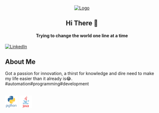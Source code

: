 <br>
<div align = "center">
    <a href="#">
        <img src="https://i.giphy.com/media/v1.Y2lkPTc5MGI3NjExbjQyMmR6bmxlejZsMDYxNXJhbXFvdm93cnprYTluNGRjZmdndTd6MiZlcD12MV9pbnRlcm5hbF9naWZfYnlfaWQmY3Q9cw/3kPDmoWdBpQPNhCnUG/giphy.gif" alt="Logo" width="80" height="80">
    </a>
    <p>
        <h2>Hi There 👋</h2>
        <h4>Trying to change the world one line at a time</h4>
    </p>
</div>

[![LinkedIn][linkedin-shield]][linkedin-url] 

## About Me
Got a passion for innovation, a thirst for knowledge and dire need to make my life easier than it already is😂.<br>
#automation#programming#development

<br>

<div>
<img src="https://raw.githubusercontent.com/devicons/devicon/6910f0503efdd315c8f9b858234310c06e04d9c0/icons/python/python-original-wordmark.svg" title="Python" alt="Java" width="40">&nbsp;
<img src="https://raw.githubusercontent.com/devicons/devicon/6910f0503efdd315c8f9b858234310c06e04d9c0/icons/java/java-original-wordmark.svg" title="Java" alt="Java Logo" width="40">
</div>

[//]: # (### Feel free reach me: )


























[linkedin-shield]: https://img.shields.io/badge/-LinkedIn-black.svg?style=for-the-badge&logo=linkedin&colorB=555
[linkedin-url]: https://www.linkedin.com/in/eran-perera-112a8a219/
